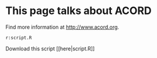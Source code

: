 This page talks about ACORD
===========================

Find more information at http://www.acord.org.

```r:script.R```

Download this script [[here|script.R]]